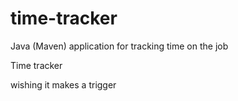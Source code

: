 # time-tracker
Java (Maven) application for tracking time on the job

Time tracker

wishing it makes a trigger
